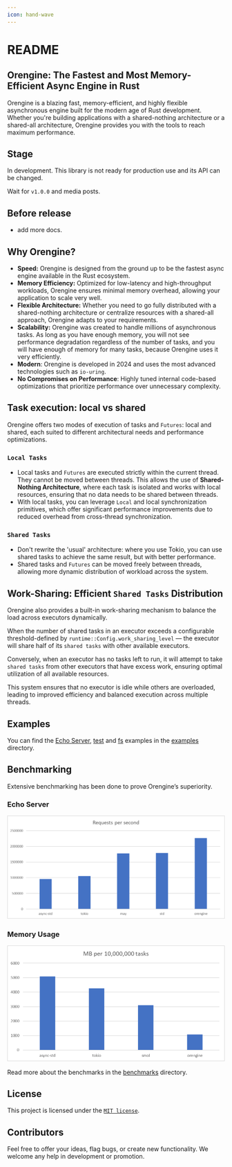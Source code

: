 ```yaml
---
icon: hand-wave
---
```


# README

## Orengine: The Fastest and Most Memory-Efficient Async Engine in Rust

Orengine is a blazing fast, memory-efficient, and highly flexible asynchronous engine built for the modern age of Rust development. Whether you're building applications with a shared-nothing architecture or a shared-all architecture, Orengine provides you with the tools to reach maximum performance.

## Stage

In development. This library is not ready for production use and its API can be changed.

Wait for `v1.0.0` and media posts.

## Before release

* add more docs.

## Why Orengine?

* **Speed:** Orengine is designed from the ground up to be the fastest async engine available in the Rust ecosystem.
* **Memory Efficiency:** Optimized for low-latency and high-throughput workloads, Orengine ensures minimal memory overhead, allowing your application to scale very well.
* **Flexible Architecture:** Whether you need to go fully distributed with a shared-nothing architecture or centralize resources with a shared-all approach, Orengine adapts to your requirements.
* **Scalability:** Orengine was created to handle millions of asynchronous tasks. As long as you have enough memory, you will not see performance degradation regardless of the number of tasks, and you will have enough of memory for many tasks, because Orengine uses it very efficiently.
* **Modern**: Orengine is developed in 2024 and uses the most advanced technologies such as `io-uring`.
* **No Compromises on Performance**: Highly tuned internal code-based optimizations that prioritize performance over unnecessary complexity.

## Task execution: local vs shared

Orengine offers two modes of execution of tasks and `Futures`: local and shared, each suited to different architectural needs and performance optimizations.

### `Local Tasks`

* Local tasks and `Futures` are executed strictly within the current thread. They cannot be moved between threads. This allows the use of **Shared-Nothing Architecture**, where each task is isolated and works with local resources, ensuring that no data needs to be shared between threads.
* With local tasks, you can leverage `Local` and local synchronization primitives, which offer significant performance improvements due to reduced overhead from cross-thread synchronization.

### `Shared Tasks`

* Don't rewrite the 'usual' architecture: where you use Tokio, you can use shared tasks to achieve the same result, but with better performance.
* Shared tasks and `Futures` can be moved freely between threads, allowing more dynamic distribution of workload across the system.

## Work-Sharing: Efficient `Shared Tasks` Distribution

Orengine also provides a built-in work-sharing mechanism to balance the load across executors dynamically.

When the number of shared tasks in an executor exceeds a configurable threshold-defined by `runtime::Config.work_sharing_level` — the executor will share half of its `shared tasks` with other available executors.

Conversely, when an executor has no tasks left to run, it will attempt to take `shared tasks` from other executors that have excess work, ensuring optimal utilization of all available resources.

This system ensures that no executor is idle while others are overloaded, leading to improved efficiency and balanced execution across multiple threads.

## Examples

You can find the [Echo Server](../examples/echo-server/), [test](../examples/test/) and [fs](../examples/fs/) examples in the [examples](../examples/) directory.

## Benchmarking

Extensive benchmarking has been done to prove Orengine’s superiority.

### Echo Server

![benchmarks/net/tcp/images/echo\_server.png](.gitbook/assets/echo_server.png)

### Memory Usage

![benchmarks/cpu\_bound/images/memory\_usage\_per\_10m\_tasks\_favorites\_only.png](.gitbook/assets/memory_usage_per_10m_tasks_favorites_only.png)

Read more about the benchmarks in the [benchmarks](benchmarks/) directory.

## License

This project is licensed under the [`MIT license`](../LICENSE/).

## Contributors

Feel free to offer your ideas, flag bugs, or create new functionality. We welcome any help in development or promotion.
